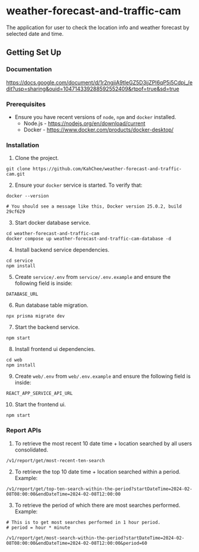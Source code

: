 # weather-forecast-and-traffic-cam
The application for user to check the location info and weather forecast by selected date and time.

## Getting Set Up

### Documentation

https://docs.google.com/document/d/1r2ngjiA9tIeGZ5D3ijZPI6qP5j5Cdpj_/edit?usp=sharing&ouid=104714339288592552409&rtpof=true&sd=true

### Prerequisites

* Ensure you have recent versions of `node`, `npm` and `docker` installed.
  * Node.js - https://nodejs.org/en/download/current
  * Docker - https://www.docker.com/products/docker-desktop/

### Installation

1. Clone the project.
```
git clone https://github.com/KahChee/weather-forecast-and-traffic-cam.git
```

2. Ensure your `docker` service is started. To verify that:
```
docker --version

# You should see a message like this, Docker version 25.0.2, build 29cf629
```

3. Start docker database service.
```
cd weather-forecast-and-traffic-cam
docker compose up weather-forecast-and-traffic-cam-database -d
```

4. Install backend service dependencies.
```
cd service
npm install
```

5. Create `service/.env` from `service/.env.example` and ensure the following field is inside:
```
DATABASE_URL
```

6. Run database table migration.
```
npx prisma migrate dev
```

7. Start the backend service.
```
npm start
```

8. Install frontend ui dependencies.
```
cd web
npm install
```

9. Create `web/.env` from `web/.env.example` and ensure the following field is inside:
```
REACT_APP_SERVICE_API_URL
```

10. Start the frontend ui.
```
npm start
```

### Report APIs

1. To retrieve the most recent 10 date time + location searched by all users consolidated.
```
/v1/report/get/most-recent-ten-search
```

2. To retrieve the top 10 date time + location searched within a period. Example:
```
/v1/report/get/top-ten-search-within-the-period?startDateTime=2024-02-08T08:00:00&endDateTime=2024-02-08T12:00:00
```

3. To retrieve the period of which there are most searches performed. Example:
```
# This is to get most searches performed in 1 hour period.
# period = hour * minute

/v1/report/get/most-search-within-the-period?startDateTime=2024-02-08T08:00:00&endDateTime=2024-02-08T12:00:00&period=60
```
